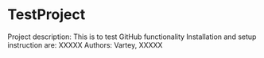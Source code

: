 # TestProject
Project description:
This is to test GitHub functionality
Installation and setup instruction are: 
XXXXX
Authors:
Vartey, XXXXX



